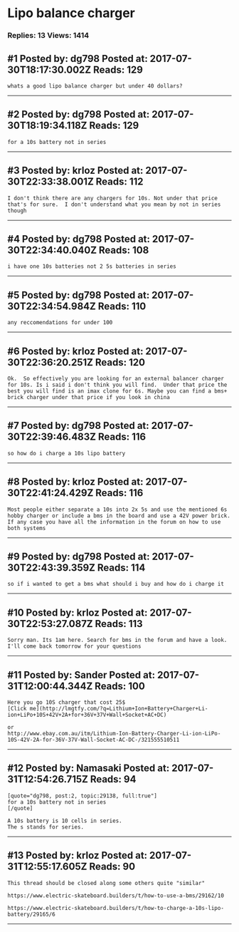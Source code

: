 # Lipo balance charger

### Replies: 13 Views: 1414

## \#1 Posted by: dg798 Posted at: 2017-07-30T18:17:30.002Z Reads: 129

```
whats a good lipo balance charger but under 40 dollars?
```

---
## \#2 Posted by: dg798 Posted at: 2017-07-30T18:19:34.118Z Reads: 129

```
for a 10s battery not in series
```

---
## \#3 Posted by: krloz Posted at: 2017-07-30T22:33:38.001Z Reads: 112

```
I don't think there are any chargers for 10s. Not under that price that's for sure.  I don't understand what you mean by not in series though
```

---
## \#4 Posted by: dg798 Posted at: 2017-07-30T22:34:40.040Z Reads: 108

```
i have one 10s batteries not 2 5s batteries in series
```

---
## \#5 Posted by: dg798 Posted at: 2017-07-30T22:34:54.984Z Reads: 110

```
any reccomendations for under 100
```

---
## \#6 Posted by: krloz Posted at: 2017-07-30T22:36:20.251Z Reads: 120

```
Ok.  So effectively you are looking for an external balancer charger for 10s. Is i said i don't think you will find.  Under that price the best you will find is an imax clone for 6s. Maybe you can find a bms+ brick charger under that price if you look in china
```

---
## \#7 Posted by: dg798 Posted at: 2017-07-30T22:39:46.483Z Reads: 116

```
so how do i charge a 10s lipo battery
```

---
## \#8 Posted by: krloz Posted at: 2017-07-30T22:41:24.429Z Reads: 116

```
Most people either separate a 10s into 2x 5s and use the mentioned 6s hobby charger or include a bms in the board and use a 42V power brick.  If any case you have all the information in the forum on how to use both systems
```

---
## \#9 Posted by: dg798 Posted at: 2017-07-30T22:43:39.359Z Reads: 114

```
so if i wanted to get a bms what should i buy and how do i charge it
```

---
## \#10 Posted by: krloz Posted at: 2017-07-30T22:53:27.087Z Reads: 113

```
Sorry man. Its 1am here. Search for bms in the forum and have a look.  I'll come back tomorrow for your questions
```

---
## \#11 Posted by: Sander Posted at: 2017-07-31T12:00:44.344Z Reads: 100

```
Here you go 10S charger that cost 25$ 
[Click me](http://lmgtfy.com/?q=Lithium+Ion+Battery+Charger+Li-ion+LiPo+10S+42V+2A+for+36V+37V+Wall+Socket+AC+DC)

or
http://www.ebay.com.au/itm/Lithium-Ion-Battery-Charger-Li-ion-LiPo-10S-42V-2A-for-36V-37V-Wall-Socket-AC-DC-/321555510511
```

---
## \#12 Posted by: Namasaki Posted at: 2017-07-31T12:54:26.715Z Reads: 94

```
[quote="dg798, post:2, topic:29138, full:true"]
for a 10s battery not in series
[/quote]

A 10s battery is 10 cells in series. 
The s stands for series.
```

---
## \#13 Posted by: krloz Posted at: 2017-07-31T12:55:17.605Z Reads: 90

```
This thread should be closed along some others quite "similar"

https://www.electric-skateboard.builders/t/how-to-use-a-bms/29162/10

https://www.electric-skateboard.builders/t/how-to-charge-a-10s-lipo-battery/29165/6
```

---
